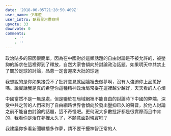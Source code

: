```yaml
---
date: '2018-06-05T21:28:50.409Z'
user_name: 少年遊
user_intro: 臥看星河盡意明
upvote: 33
downvote: 0
comments:
    - ''
    - ''
---
```


政治貼多的原因很簡單，因為在中國對於這類話題的自由討論是不被允許的，被壓抑的訴求在這裡得到了釋放，自然大家會傾向於討論政治話題。如果明天中共禁止了關於足球的討論，品蔥一定會迎來大批的球迷

我想說的是你如果接受不了批評意見就回牆裡去做夢啊，沒有人強迫你上品蔥好嗎。說實話我是真的希望你這種精神政治局常委在這裡越少越好，天天看的人心煩

中國當然不是一無是處，但是鑒於在局域網裡不能自由的討論時下中國的弊端，深受中共之苦的人們來到了自由網路世界會傾向於發出壓抑已久的聲音，於他人討論之前不能自由討論的話題，這不奇怪吧。更何況大多數批評都是很實際而且中肯的，我看你是活在夢裡太久了，不願意面對現實吧？

我建議你多看新聞聯播多作夢，請不要干擾神智正常的人
